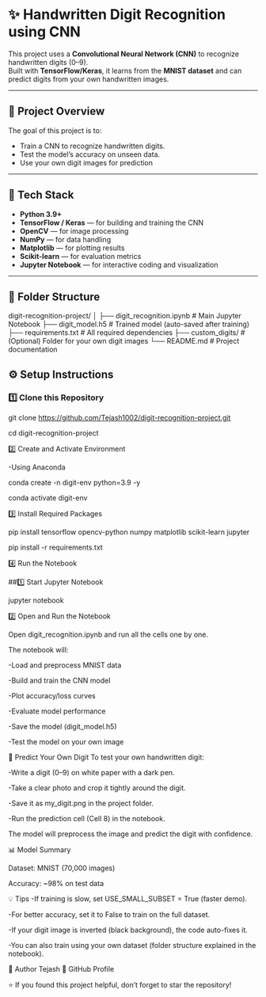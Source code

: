 # ✨ Handwritten Digit Recognition using CNN

This project uses a **Convolutional Neural Network (CNN)** to recognize handwritten digits (0–9).  
Built with **TensorFlow/Keras**, it learns from the **MNIST dataset** and can predict digits from your own handwritten images.

---

## 📘 Project Overview

The goal of this project is to:

- Train a CNN to recognize handwritten digits.
- Test the model’s accuracy on unseen data.
- Use your own digit images for prediction

---

## 🧠 Tech Stack

-  **Python 3.9+**
- **TensorFlow / Keras** — for building and training the CNN  
- **OpenCV** — for image processing  
- **NumPy** — for data handling  
- **Matplotlib** — for plotting results  
- **Scikit-learn** — for evaluation metrics  
- **Jupyter Notebook** — for interactive coding and visualization

---

## 📁 Folder Structure
digit-recognition-project/
│
├── digit_recognition.ipynb          # Main Jupyter Notebook
├── digit_model.h5                   # Trained model (auto-saved after training)
├── requirements.txt                 # All required dependencies
├── custom_digits/                   # (Optional) Folder for your own digit images
└── README.md                        # Project documentation

## ⚙️ Setup Instructions

### 1️⃣ Clone this Repository
git clone https://github.com/Tejash1002/digit-recognition-project.git

cd digit-recognition-project

2️⃣ Create and Activate Environment

-Using Anaconda

conda create -n digit-env python=3.9 -y

conda activate digit-env

3️⃣ Install Required Packages

pip install tensorflow opencv-python numpy matplotlib scikit-learn jupyter

pip install -r requirements.txt

4️⃣ Run the Notebook

##1️⃣ Start Jupyter Notebook

jupyter notebook

2️⃣ Open and Run the Notebook

Open digit_recognition.ipynb and run all the cells one by one.

The notebook will:

-Load and preprocess MNIST data

-Build and train the CNN model

-Plot accuracy/loss curves

-Evaluate model performance

-Save the model (digit_model.h5)

-Test the model on your own image

🧠 Predict Your Own Digit
To test your own handwritten digit:

-Write a digit (0–9) on white paper with a dark pen.

-Take a clear photo and crop it tightly around the digit.

-Save it as my_digit.png in the project folder.

-Run the prediction cell (Cell 8) in the notebook.

The model will preprocess the image and predict the digit with confidence.

📊 Model Summary

Dataset: MNIST (70,000 images)

Accuracy: ~98% on test data

💡 Tips
-If training is slow, set USE_SMALL_SUBSET = True (faster demo).

-For better accuracy, set it to False to train on the full dataset.

-If your digit image is inverted (black background), the code auto-fixes it.

-You can also train using your own dataset (folder structure explained in the notebook).

👤 Author
Tejash
📎 GitHub Profile

⭐ If you found this project helpful, don’t forget to star the repository!













